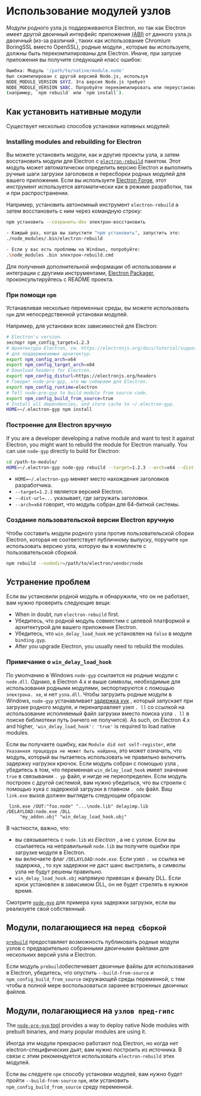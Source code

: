 # Использование модулей узлов

Модули родного узла.js поддерживаются Electron, но так как Electron имеет другой двоичный интерфейс приложения [(ABI)][abi] от данного узла.js двоичный (из-за различий , таких как использование Chromium BoringSSL вместо OpenSSL), родные модули , которые вы используете, должны быть перекомпилированы для Electron. Иначе, при запуске приложения вы получите следующий класс ошибок:

```sh
Ошибка: Модуль '/path/to/native/module.node'
был скомпилирован с другой версией Node.js, используя
NODE_MODULE_VERSION $XYZ. Эта версия Node.js требует
NODE_MODULE_VERSION $ABC. Попробуйте перекомпилировать или переустановить модуль
(например, `npm rebuild` или `npm install`).
```

## Как установить нативные модули

Существует несколько способов установки нативных модулей:

### Installing modules and rebuilding for Electron

Вы можете установить модули, как и другие проекты узла, а затем восстановить модули для Electron с [`electron-rebuild`][electron-rebuild] пакетом. Этот модуль может автоматически определить версию Electron и выполнить ручные шаги загрузки заголовков и пересборки родных модулей для вашего приложения. Если вы используете [Electron Forge][electron-forge], этот инструмент используется автоматически как в режиме разработки, так и при распространении.

Например, установить автономный инструмент `electron-rebuild` а затем восстановить с ним через командную строку:

```sh
npm установить --сохранить-dev электрон-восстановить

- Каждый раз, когда вы запустите "npm установить", запустить это:
./node_modules/.bin/electron-rebuild

- Если у вас есть проблемы на Windows, попробуйте:
.\node_modules .bin электрон-rebuild.cmd
```

Для получения дополнительной информации об использовании и интеграции с другими инструментами, [Electron Packager][electron-packager], проконсультируйтесь с README проекта.

### При помощи `npm`

Устанавливая несколько переменных среды, вы можете использовать `npm` для непосредственной установки модулей.

Например, для установки всех зависимостей для Electron:

```sh
# Electron's version.
экспорт npm_config_target=1.2.3
# Архитектура Electron, см. https://electronjs.org/docs/tutorial/support#supported-platforms
# для поддерживаемых архитектур.
export npm_config_arch=x64
export npm_config_target_arch=x64
# Download headers for Electron.
export npm_config_disturl=https://electronjs.org/headers
# Говорит node-pre-gyp, что мы собираем для Electron.
export npm_config_runtime=electron
# Tell node-pre-gyp to build module from source code.
export npm_config_build_from_source=true
# Install all dependencies, and store cache to ~/.electron-gyp.
HOME=~/.electron-gyp npm install
```

### Построение для Electron вручную

If you are a developer developing a native module and want to test it against Electron, you might want to rebuild the module for Electron manually. You can use `node-gyp` directly to build for Electron:

```sh
cd /path-to-module/
HOME=~/.electron-gyp node-gyp rebuild --target=1.2.3 --arch=x64 --dist-url=https://electronjs.org/headers
```

* `HOME=~/.electron-gyp` меняет место нахождения заголовков разработчика.
* `--target=1.2.3` является версией Electron.
* `--dist-url=...` указывает, где загружать заголовки.
* `--arch=x64` говорит, что модуль собран для 64-битной системы.

### Создание пользовательской версии Electron вручную

Чтобы составить модули родного узла против пользовательской сборки Electron, которая не соответствует публичному выпуску, поручите `npm` использовать версию узла, которую вы в комплекте с пользовательской сборкой.

```sh
npm rebuild --nodedir=/path/to/electron/vendor/node
```

## Устранение проблем

Если вы установили родной модуль и обнаружили, что он не работает, вам нужно проверить следующие вещи:

* When in doubt, run `electron-rebuild` first.
* Убедитесь, что родной модуль совместим с целевой платформой и архитектурой для вашего приложения Electron.
* Убедитесь, что `win_delay_load_hook` не установлен на `false` в модуле `binding.gyp`.
* After you upgrade Electron, you usually need to rebuild the modules.

### Примечание о `win_delay_load_hook`

По умолчанию в Windows `node-gyp` ссылается на родные модули с `node.dll`. Однако, в Electron 4.x и выше символы, необходимые для использования родными модулями, экспортируются с помощью `электрона. xe`, и нет `узла.dll`. Чтобы загрузить родные модули в Windows, `node-gyp` устанавливает [задержка хук](https://msdn.microsoft.com/en-us/library/z9h1h6ty.aspx) , который запускает при загрузке родного модуля, и перенаправляет узел `. ll` со ссылкой на использование исполняемый файл загрузки вместо поиска узла `. ll` в поиске библиотеки путь (ничего не получится). As such, on Electron 4.x and higher, `'win_delay_load_hook': 'true'` is required to load native modules.

Если вы получаете ошибку, как `Module did not self-register`, или `Указанная процедура
не может быть найдена`, это может означать, что модуль, который вы пытаетесь использовать не правильно включить задержку нагрузки крючок.  Если модуль собран с помощью узла , убедитесь в том, что переменная `win_delay_load_hook` имеет значение `true` в связывании `. yp` файл, и нигде не переопределен.  Если модуль построен с другой системой, вам нужно убедиться, что вы строили с помощью хука с задержкой загрузки в главном `. ode` файл. Ваш `link.exe` вызов должен выглядеть следующим образом:

```plaintext
 link.exe /OUT:"foo.node" "...\node.lib" delayimp.lib /DELAYLOAD:node.exe /DLL
     "my_addon.obj" "win_delay_load_hook.obj"
```

В частности, важно, что:

* вы связываетесь с `node.lib` из _Electron_ , а не с узлом. Если вы ссылаетесь на неправильный `node.lib` вы получите ошибки при загрузке модуля в Electron.
* вы включаете флаг `/DELAYLOAD:node.exe`. Если узел `. xe` ссылка не задержка, , то хук задержки не даст шанс выстрелить, а символы узла не будут решены правильно.
* `win_delay_load_hook.obj` напрямую привязан к финалу DLL. Если крюк установлен в зависимом DLL, он не будет стрелять в нужное время.

Смотрите [`node-gyp`](https://github.com/nodejs/node-gyp/blob/e2401e1395bef1d3c8acec268b42dc5fb71c4a38/src/win_delay_load_hook.cc) для примера хука задержки загрузки, если вы реализуете свой собственный.

## Модули, полагающиеся на `перед сборкой`

[`prebuild`](https://github.com/prebuild/prebuild) предоставляет возможность публиковать родные модули узлов с предварительно собранными двоичными файлами для нескольких версий узла и Electron.

Если модуль `prebuild`обеспечивает двоичные файлы для использования в Electron, убедитесь, что опустить `--build-from-source` и `npm_config_build_from_source` окружающей среды переменной, с тем чтобы в полной мере воспользоваться заранее встроенных двоичных файлов.

## Модули, полагающиеся на `узлов пред-гипс`

The [`node-pre-gyp` tool][node-pre-gyp] provides a way to deploy native Node modules with prebuilt binaries, and many popular modules are using it.

Иногда эти модули прекрасно работают под Electron, но когда нет electron-специфических дьят, вам нужно построить из источника. В связи с этим рекомендуется использовать `electron-rebuild` этих модулей.

Если вы следуете `npm` способу установки модулей, вам нужно будет пройти `--build-from-source` `npm`, или установить `npm_config_build_from_source` среду переменной.

[abi]: https://en.wikipedia.org/wiki/Application_binary_interface
[electron-rebuild]: https://github.com/electron/electron-rebuild
[electron-forge]: https://electronforge.io/
[electron-packager]: https://github.com/electron/electron-packager
[node-pre-gyp]: https://github.com/mapbox/node-pre-gyp
